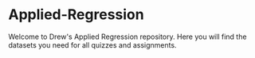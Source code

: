 # Applied-Regression

Welcome to Drew's Applied Regression repository. Here you will find the datasets you need for all quizzes and assignments.
